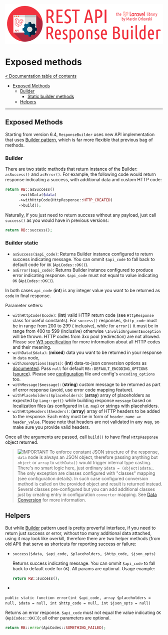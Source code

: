 ![REST API Response Builder for Laravel](../artwork/laravel-api-response-builder-logo.png)

# Exposed methods #

[« Documentation table of contents](README.md)

* [Exposed Methods](methods.md)
  * [Builder](#builder)
    * [Static builder methods](#builder-static)
  * [Helpers](#helpers)

---

## Exposed Methods ##

Starting from version 6.4, `ResponseBuilder` uses new API implementation that uses
[Builder pattern](https://en.wikipedia.org/wiki/Builder_pattern), which is far more flexible that
previous bag of methods.

### Builder ###

There are two static methods that return instance of the Builder: `asSuccess()` and `asError()`. For
example, the following code would return response indicating a success, with additional data and
custom HTTP code:

```php
return RB::asSuccess()
      ->withData($data)
      ->withHttpCode(HttpResponse::HTTP_CREATED)
      ->build();
```

Naturally, if you just need to return success without any payload, just call `success()` as you
would have in previous versions:

```php
return RB::success();
```

### Builder static ###

* `asSuccess($api_code)`: Returns Builder instance configured to return success indicating message.
  You can ommit `$api_code` to fall back to default code for `OK` (`ApiCodes::OK()`).
* `asError($api_code)`: Returns Builder instance configured to produce error indicating response.
  `$api_code` must not equal to value indicating `OK` (`ApiCodes::OK()`).

In both cases `api_code` (**int**) is any integer value you want to be returned as `code` in final
response.

Parameter setters:

* `withHttpCode($code)`: (**int**) valid HTTP return code (see `HttpResponse` class for useful
  constants). For `success()` responses, `$http_code` must be in range from 200 to 299 (
  inclusive), while for `error()` it must be in range from 400 to 599 (inclusive) otherwise
  `\InvalidArgumentException` will be thrown. HTTP codes from 3xx pool (redirection) are not
  allowed. Please see [W3 specification](https://www.w3.org/Protocols/rfc2616/rfc2616-sec10.html)
  for more information about all HTTP codes and their meaning.
* `withData($data)`: (**mixed**) data you want to be returned in your response in `data` node,
* `withJsonOptions($opts)`: (**int**) data-to-json conversion options
  as   [documented](http://php.net/manual/en/function.json-encode.php). Pass `null` for default
  `RB::DEFAULT_ENCODING_OPTIONS` ([source](../src/ResponseBuilder.php)). Please
  see   [configuration](../config/response_builder.php) file and config's `encoding_options` too.
* `withMessage($message)`: (**string**) custom message to be returned as part of error response
  (avoid, use error code mapping feature).
* `withPlaceholders($placeholders)`: (**array**) array of placeholders as expected by `Lang::get()`
  while building response `message` based on localization files (as configured in i.e. `map`) or
  strings with placeholders.
* `withHttpHeaders($headers)`: (**array**) array of HTTP headers to be added to the response. Each
  entry must be in form of `header_name => header_value`. Please note that headers are not
  validated in any way, so make sure you provide valid headers.

Once all the arguments are passed, call `build()` to have final `HttpResponse` object returned.

> ![IMPORTANT](img/warning.png) To enforce constant JSON structure of the response, `data` node is
> always an JSON object, therefore passing anything but `object` or `array` to `withData()` would
> trigger internal type casting. There's no smart logic here, just ordinary
> `$data = (object)$data;`. The only exception are classes configured with "classes" mapping
> (see configuration details). In such case configured conversion method is called on the provided
> object and result is returned instead. Several classes pre-configured but you can add additional
> classes just by creating entry in configuration `converter` mapping.
> See [Data Conversion](conversion.md) for more information.

## Helpers ##

But while [Builder](https://en.wikipedia.org/wiki/Builder_pattern) pattern used is pretty proverful
interface, if you need to return just success or error, without too many additional data attached,
using it may look like overkill, therefore there are two helper methods (from old API) that serve as
shortcuts for reporting success or failure:

* `success($data, $api_code, $placeholders, $http_code, $json_opts)`

  Returns success indicating message. You can ommit `$api_code` to fall back to default code for
  `OK`). All params are optional. Usage example:

  ```php
  return RB::success();
  ```

*

`public static function error(int $api_code, array $placeholders = null, $data = null, int $http_code = null, int $json_opts = null)`

Returns an error response. `$api_code` must not equal the value indicating `OK`
(`ApiCodes::OK()`); all other parameters are optional.

```php
return RB::error(ApiCodes::SOMETHING_FAILED);
```
